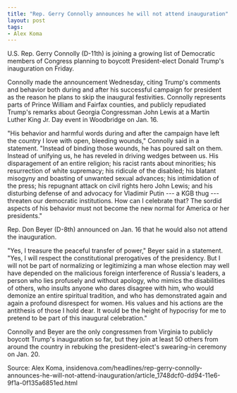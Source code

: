 ```yaml
---
title: "Rep. Gerry Connolly announces he will not attend inauguration"
layout: post
tags:
- Alex Koma
---
```


U.S. Rep. Gerry Connolly (D-11th) is joining a growing list of Democratic members of Congress planning to boycott President-elect Donald Trump's inauguration on Friday.

Connolly made the announcement Wednesday, citing Trump's comments and behavior both during and after his successful campaign for president as the reason he plans to skip the inaugural festivities. Connolly represents parts of Prince William and Fairfax counties, and publicly repudiated Trump's remarks about Georgia Congressman John Lewis at a Martin Luther King Jr. Day event in Woodbridge on Jan. 16.

"His behavior and harmful words during and after the campaign have left the country I love with open, bleeding wounds," Connolly said in a statement. "Instead of binding those wounds, he has poured salt on them. Instead of unifying us, he has reveled in driving wedges between us. His disparagement of an entire religion; his racist rants about minorities; his resurrection of white supremacy; his ridicule of the disabled; his blatant misogyny and boasting of unwanted sexual advances; his intimidation of the press; his repugnant attack on civil rights hero John Lewis; and his disturbing defense of and advocacy for Vladimir Putin --- a KGB thug --- threaten our democratic institutions. How can I celebrate that? The sordid aspects of his behavior must not become the new normal for America or her presidents."

Rep. Don Beyer (D-8th) announced on Jan. 16 that he would also not attend the inauguration.

"Yes, I treasure the peaceful transfer of power," Beyer said in a statement. "Yes, I will respect the constitutional prerogatives of the presidency. But I will not be part of normalizing or legitimizing a man whose election may well have depended on the malicious foreign interference of Russia's leaders, a person who lies profusely and without apology, who mimics the disabilities of others, who insults anyone who dares disagree with him, who would demonize an entire spiritual tradition, and who has demonstrated again and again a profound disrespect for women. His values and his actions are the antithesis of those I hold dear. It would be the height of hypocrisy for me to pretend to be part of this inaugural celebration."

Connolly and Beyer are the only congressmen from Virginia to publicly boycott Trump's inauguration so far, but they join at least 50 others from around the country in rebuking the president-elect's swearing-in ceremony on Jan. 20.

Source: Alex Koma, insidenova.com/headlines/rep-gerry-connolly-announces-he-will-not-attend-inauguration/article\_1748dcf0-dd94-11e6-9f1a-0f135a6851ed.html
